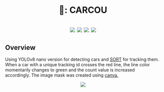 <h1 align=center>🚗: CARCOU

![](https://img.shields.io/badge/Python-3.9-blue) ![](https://img.shields.io/badge/opencv-4.8.1.78-blue) ![](https://img.shields.io/badge/Contributions-Welcome-brightgreen) ![](https://img.shields.io/badge/LICENSE-MIT-red)</h1>

## Overview
<p align = left>Using YOLOv8 nano version for detecting cars and <a href='https://github.com/abewley/sort'>SORT</a> for tracking them. When a car with a unique tracking id crosses the red line, the line color momentarily changes to green and the count value is increased accordingly. The image mask was created using <a href='https://www.canva.com/'>canva.</a> </p>

<p align="center">
  <img src = "https://github.com/kotiyalanurag/CARCOU/assets/44325770/76b04cde-6922-424e-9ec5-3a909700041e">
</p>


